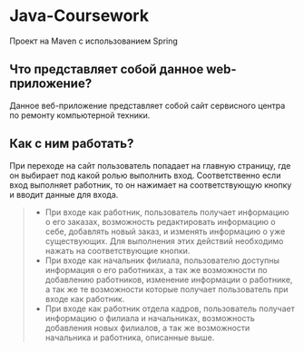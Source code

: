 # Java-Coursework
Проект на Maven с использованием Spring
## Что представляет собой данное web-приложение?

Данное веб-приложение представляет собой сайт сервисного центра по ремонту компьютерной техники.

## Как с ним работать?

При переходе на сайт пользователь попадает на главную страницу, где он выбирает под какой ролью выполнить вход. Соответственно если вход выполняет работник, то он нажимает на соответствующую кнопку и вводит данные для входа. 
  > * При входе как работник, пользователь получает информацию о его заказах, возможность редактировать информацию о себе, добавлять новый заказ, и изменять информацию о уже существующих. Для выполнения этих действий необходимо нажать на соответствующие кнопки.
  > * При входе как начальник филиала, пользователю доступны информация о его работниках, а так же возможности по добавлению работников, изменение информации о работнике, а так же те возможности которые получает пользователь при входе как работник.
  > * При входе как работник отдела кадров, пользователь получает информацию о филиала и начальниках, возможность добавления новых филиалов, а так же возможности начальника и работника, описанные выше.
